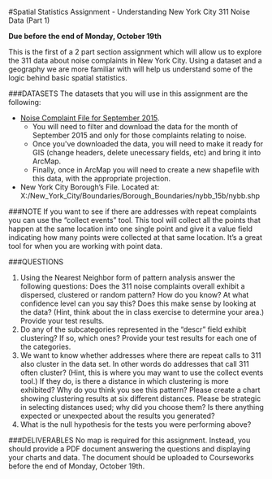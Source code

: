 #Spatial Statistics Assignment - Understanding New York City 311 Noise Data (Part 1)

**Due before the end of Monday, October 19th**

This is the first of a 2 part section assignment which will allow us to explore the 311 data about noise complaints in New York City. Using a dataset and a geography we are more familiar with will help us understand some of the logic behind basic spatial statistics.

###DATASETS
The datasets that you will use in this assignment are the following:
* [Noise Complaint File for September 2015](https://data.cityofnewyork.us/Social-Services/311-Service-Requests-from-2010-to-Present/erm2-nwe9).
  * You will need to filter and download the data for the month of September 2015 and only for those complaints relating to noise.
  * Once you've downloaded the data, you will need to make it ready for GIS (change headers, delete unecessary fields, etc) and bring it into ArcMap.
  * Finally, once in ArcMap you will need to create a new shapefile with this data, with the appropriate projection.
* New York City Borough’s File. Located at: X:/New_York_City/Boundaries/Borough_Boundaries/nybb_15b/nybb.shp
 
###NOTE
If you want to see if there are addresses with repeat complaints you can use the “collect events” tool. This tool will collect all the points that happen at the same location into one single point and give it a value field indicating how many points were collected at that same location. It’s a great tool for when you are working with point data.

###QUESTIONS
1. Using the Nearest Neighbor form of pattern analysis answer the following questions: Does the 311 noise complaints overall exhibit a dispersed, clustered or random pattern? How do you know? At what confidence level can you say this? Does this make sense by looking at the data? (Hint, think about the in class exercise to determine your area.) Provide your test results.
2. Do any of the subcategories represented in the “descr” field exhibit clustering? If so, which ones? Provide your test results for each one of the categories.
3. We want to know whether addresses where there are repeat calls to 311 also cluster in the data set. In other words do addresses that call 311 often cluster?  (Hint, this is where you may want to use the collect events tool.) If they do, is there a distance in which clustering is more exhibited? Why do you think you see this pattern? Please create a chart showing clustering results at six different distances. Please be strategic in selecting distances used; why did you choose them? Is there anything expected or unexpected about the results you generated?
4. What is the null hypothesis for the tests you were performing above?
 
###DELIVERABLES
No map is required for this assignment. Instead, you should provide a PDF document answering the questions and displaying your charts and data. The document should be uploaded to Courseworks before the end of Monday, October 19th.

